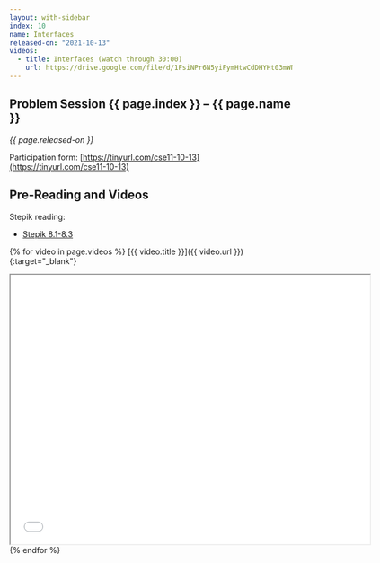 ```yaml
---
layout: with-sidebar
index: 10
name: Interfaces
released-on: "2021-10-13"
videos:
  - title: Interfaces (watch through 30:00)
    url: https://drive.google.com/file/d/1FsiNPr6N5yiFymHtwCdDHYHt03mWNw_Q
---
```


## Problem Session {{ page.index }} – {{ page.name }}

_{{ page.released-on }}_

Participation form: [https://tinyurl.com/cse11-10-13](https://tinyurl.com/cse11-10-13)

## Pre-Reading and Videos

Stepik reading:
- [Stepik 8.1-8.3](https://stepik.org/lesson/574307/step/1?unit=568892)

{% for video in page.videos %}
[{{ video.title }}]({{ video.url }}){:target="_blank"}

<iframe src="{{ video.url }}/preview" width="640" height="480" allow="autoplay"></iframe>
{% endfor %}
